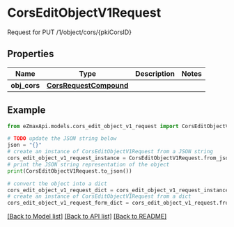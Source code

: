 # CorsEditObjectV1Request

Request for PUT /1/object/cors/{pkiCorsID}

## Properties

Name | Type | Description | Notes
------------ | ------------- | ------------- | -------------
**obj_cors** | [**CorsRequestCompound**](CorsRequestCompound.md) |  | 

## Example

```python
from eZmaxApi.models.cors_edit_object_v1_request import CorsEditObjectV1Request

# TODO update the JSON string below
json = "{}"
# create an instance of CorsEditObjectV1Request from a JSON string
cors_edit_object_v1_request_instance = CorsEditObjectV1Request.from_json(json)
# print the JSON string representation of the object
print(CorsEditObjectV1Request.to_json())

# convert the object into a dict
cors_edit_object_v1_request_dict = cors_edit_object_v1_request_instance.to_dict()
# create an instance of CorsEditObjectV1Request from a dict
cors_edit_object_v1_request_form_dict = cors_edit_object_v1_request.from_dict(cors_edit_object_v1_request_dict)
```
[[Back to Model list]](../README.md#documentation-for-models) [[Back to API list]](../README.md#documentation-for-api-endpoints) [[Back to README]](../README.md)


